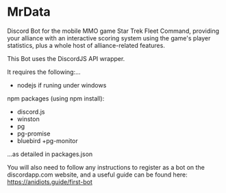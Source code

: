 # MrData
Discord Bot for the mobile MMO game Star Trek Fleet Command, providing your alliance with an interactive scoring system using the game's player statistics, plus a whole host of alliance-related features.

This Bot uses the DiscordJS API wrapper.

It requires the following:...

+ nodejs if runing under windows

npm packages (using npm install):
+ discord.js
+ winston
+ pg
+ pg-promise
+ bluebird
+pg-monitor

...as detailed in packages.json

You will also need to follow any instructions to register as a bot on the discordapp.com website, and a useful guide can be found here: https://anidiots.guide/first-bot
